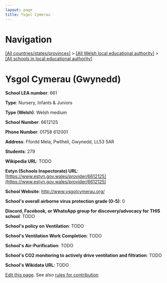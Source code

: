 ```yaml
---
layout: page
title: Ysgol Cymerau
---
```

# Navigation

[[All countries/states/provinces]](../../..) > [[All Welsh local educational authority]](../..) > [[All schools in local educational authority]](..)

# Ysgol Cymerau (Gwynedd)

**School LEA number**: 661

**Type**: Nursery, Infants & Juniors

**Type (Welsh)**: Welsh medium

**School Number**: 6612125

**Phone Number**: 01758 612001

**Address**: Ffordd Mela, Pwllheli, Gwynedd, LL53 5AR

**Students**: 279

**Wikipedia URL**: TODO

**Estyn (Schools Inspectorate) URL**: [https://www.estyn.gov.wales/provider/6612125](https://www.estyn.gov.wales/provider/6612125)

**School Website**: http://www.ysgolcymerau.org/

**School's overall airborne virus protection grade (0-5)**: 0

**Discord, Facebook, or WhatsApp group for discovery/advocacy for THIS school**: TODO

**School's policy on Ventilation**: TODO

**School's Ventilation Work Completion**: TODO

**School's Air-Purification**: TODO

**School's CO2 monitoring to actively drive ventilation and filtration**: TODO

**School's Wikidata URL**: TODO




[Edit this page](https://github.com/ventilate-schools/Wales/edit/prif/./Gwynedd/Ysgol_Cymerau.md). See also [rules for contribution](../../../contribution-rules/)